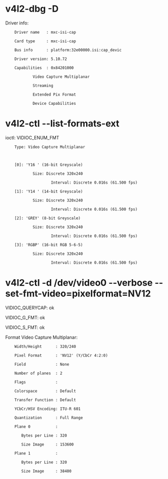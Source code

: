 # v4l2-dbg -D

Driver info:

        Driver name   : mxc-isi-cap

        Card type     : mxc-isi-cap

        Bus info      : platform:32e00000.isi:cap_devic

        Driver version: 5.10.72

        Capabilities  : 0x84201000

                Video Capture Multiplanar

                Streaming

                Extended Pix Format

                Device Capabilities
# v4l2-ctl --list-formats-ext
ioctl: VIDIOC_ENUM_FMT

        Type: Video Capture Multiplanar



        [0]: 'Y16 ' (16-bit Greyscale)

                Size: Discrete 320x240

                        Interval: Discrete 0.016s (61.500 fps)

        [1]: 'Y14 ' (14-bit Greyscale)

                Size: Discrete 320x240

                        Interval: Discrete 0.016s (61.500 fps)

        [2]: 'GREY' (8-bit Greyscale)

                Size: Discrete 320x240

                        Interval: Discrete 0.016s (61.500 fps)

        [3]: 'RGBP' (16-bit RGB 5-6-5)

                Size: Discrete 320x240

                        Interval: Discrete 0.016s (61.500 fps)

# v4l2-ctl -d /dev/video0 --verbose --set-fmt-video=pixelformat=NV12
VIDIOC_QUERYCAP: ok

VIDIOC_G_FMT: ok

VIDIOC_S_FMT: ok

Format Video Capture Multiplanar:

        Width/Height      : 320/240

        Pixel Format      : 'NV12' (Y/CbCr 4:2:0)

        Field             : None

        Number of planes  : 2

        Flags             :

        Colorspace        : Default

        Transfer Function : Default

        YCbCr/HSV Encoding: ITU-R 601

        Quantization      : Full Range

        Plane 0           :

           Bytes per Line : 320

           Size Image     : 153600

        Plane 1           :

           Bytes per Line : 320

           Size Image     : 38400
